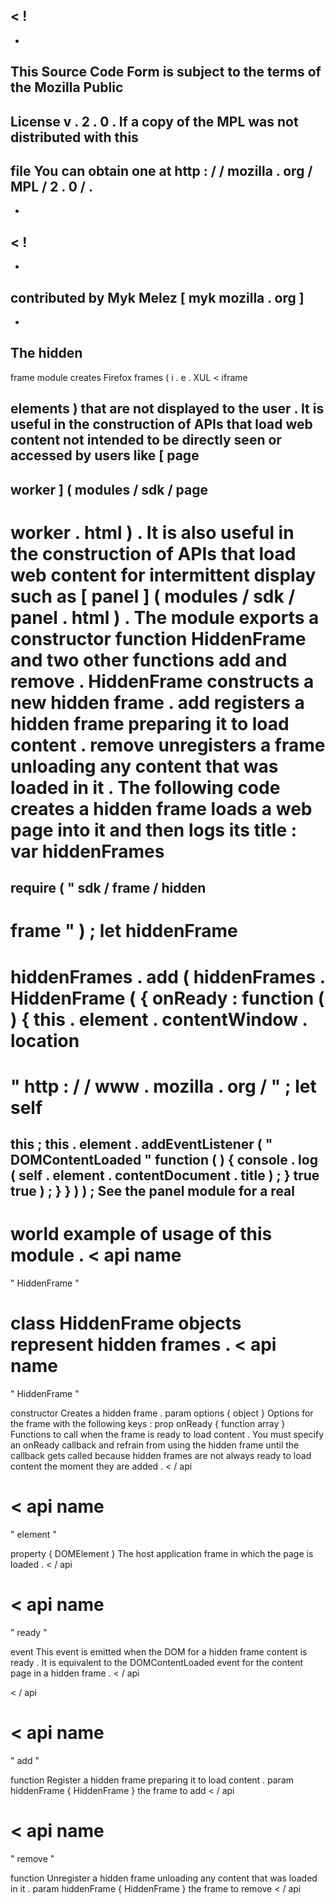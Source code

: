 <
!
-
-
This
Source
Code
Form
is
subject
to
the
terms
of
the
Mozilla
Public
-
License
v
.
2
.
0
.
If
a
copy
of
the
MPL
was
not
distributed
with
this
-
file
You
can
obtain
one
at
http
:
/
/
mozilla
.
org
/
MPL
/
2
.
0
/
.
-
-
>
<
!
-
-
contributed
by
Myk
Melez
[
myk
mozilla
.
org
]
-
-
>
The
hidden
-
frame
module
creates
Firefox
frames
(
i
.
e
.
XUL
<
iframe
>
elements
)
that
are
not
displayed
to
the
user
.
It
is
useful
in
the
construction
of
APIs
that
load
web
content
not
intended
to
be
directly
seen
or
accessed
by
users
like
[
page
-
worker
]
(
modules
/
sdk
/
page
-
worker
.
html
)
.
It
is
also
useful
in
the
construction
of
APIs
that
load
web
content
for
intermittent
display
such
as
[
panel
]
(
modules
/
sdk
/
panel
.
html
)
.
The
module
exports
a
constructor
function
HiddenFrame
and
two
other
functions
add
and
remove
.
HiddenFrame
constructs
a
new
hidden
frame
.
add
registers
a
hidden
frame
preparing
it
to
load
content
.
remove
unregisters
a
frame
unloading
any
content
that
was
loaded
in
it
.
The
following
code
creates
a
hidden
frame
loads
a
web
page
into
it
and
then
logs
its
title
:
var
hiddenFrames
=
require
(
"
sdk
/
frame
/
hidden
-
frame
"
)
;
let
hiddenFrame
=
hiddenFrames
.
add
(
hiddenFrames
.
HiddenFrame
(
{
onReady
:
function
(
)
{
this
.
element
.
contentWindow
.
location
=
"
http
:
/
/
www
.
mozilla
.
org
/
"
;
let
self
=
this
;
this
.
element
.
addEventListener
(
"
DOMContentLoaded
"
function
(
)
{
console
.
log
(
self
.
element
.
contentDocument
.
title
)
;
}
true
true
)
;
}
}
)
)
;
See
the
panel
module
for
a
real
-
world
example
of
usage
of
this
module
.
<
api
name
=
"
HiddenFrame
"
>
class
HiddenFrame
objects
represent
hidden
frames
.
<
api
name
=
"
HiddenFrame
"
>
constructor
Creates
a
hidden
frame
.
param
options
{
object
}
Options
for
the
frame
with
the
following
keys
:
prop
onReady
{
function
array
}
Functions
to
call
when
the
frame
is
ready
to
load
content
.
You
must
specify
an
onReady
callback
and
refrain
from
using
the
hidden
frame
until
the
callback
gets
called
because
hidden
frames
are
not
always
ready
to
load
content
the
moment
they
are
added
.
<
/
api
>
<
api
name
=
"
element
"
>
property
{
DOMElement
}
The
host
application
frame
in
which
the
page
is
loaded
.
<
/
api
>
<
api
name
=
"
ready
"
>
event
This
event
is
emitted
when
the
DOM
for
a
hidden
frame
content
is
ready
.
It
is
equivalent
to
the
DOMContentLoaded
event
for
the
content
page
in
a
hidden
frame
.
<
/
api
>
<
/
api
>
<
api
name
=
"
add
"
>
function
Register
a
hidden
frame
preparing
it
to
load
content
.
param
hiddenFrame
{
HiddenFrame
}
the
frame
to
add
<
/
api
>
<
api
name
=
"
remove
"
>
function
Unregister
a
hidden
frame
unloading
any
content
that
was
loaded
in
it
.
param
hiddenFrame
{
HiddenFrame
}
the
frame
to
remove
<
/
api
>
